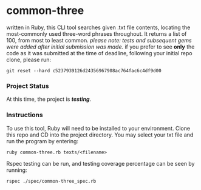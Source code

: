 # common-three
written in Ruby, this CLI tool searches given .txt file contents, locating the most-commonly used three-word phrases throughout. It returns a list of 100, from most to least common.
*please note: tests and subsequent gems were added after initial submission was made.*
if you prefer to see __only__ the code as it was submitted at the time of deadline, following your initial repo clone, please run:
```
git reset --hard c5237939126d24356967908ac764fac6c4df9d00
```
### Project Status
At this time, the project is __*testing*__.
### Instructions
To use this tool, Ruby will need to be installed to your environment.
Clone this repo and CD into the project directory.
You may select your txt file and run the program by entering:
```
ruby common-three.rb texts/<filename>
```
Rspec testing can be run, and testing coverage percentage can be seen by running:
```
rspec ./spec/common-three_spec.rb
```